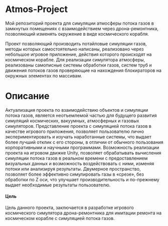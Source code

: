 # Atmos-Project
Мой репозиторий проекта для симуляции атмосферы потока газов в замкнутых помещениях с взаимодействием через дрона-ремонтника, позволяющий изменять окружение в виде космического корабля.

Проект позволяющий производить потайловые симуляции газов, методы которых самостоятельно написаны, реализовано через небольшое игровое приложение, действия которого происходят на космическом корабле.
Для реализации симулятора атмосферы, реализованы самописные системы обработки газов, систем труб и движения потоков газов проверяющие на нахождения блокираторов на окружных элементах по массивам.

# Описание
Актуализация проекта по взаимодействию объектов и симуляции потока газов, является неотъемлемой частью для будущего развития симуляций космических, вакуумных, атмосферных и газовых симуляторов.
Представление проекта с симуляцией потока газов в качестве игрового приложения, позволяет пользователю лично экспериментировать и изучать наработанные системы, что выдает более лучший отклик с его стороны, в отличии от обычного пользования корпоративными и научными программами.
Возможность реализации проекта на игровом движке Unity, позволяет обрабатывать вычисления симуляции потока газов в реальном времени с предоставлением визуальных данных и возможность воздействовать с ними, изменяя потоки или анализируя результаты.
Двумерное пространство, позволяет более эффективно симулировать газы в «срезе», без обработки по Z оси, что улучшает производительность и по-прежнему выдает необходимые результаты пользователю.
#### Цель 
Цель данного проекта, заключается в разработке игрового космического симулятора дрона-ремонтника для имитации ремонта на космическом корабле с симуляцией потока газов.
